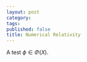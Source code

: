 ```yaml
---
layout: post
category: 
tags: 
published: false
title: Numerical Relativity
--- 
```


A test $\phi \in \Phi(X)$.